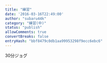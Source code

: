 ```yaml
---
title: "練習"
date: '2016-03-16T22:49:00'
author: "subaru44k"
category: "練習(中)"
status: "publish"
allowComments: true
convertBreaks: false
entryHash: "bbf8479c0db1aa99953298f9ecc6ebc6"
---
```

30分ジョグ
